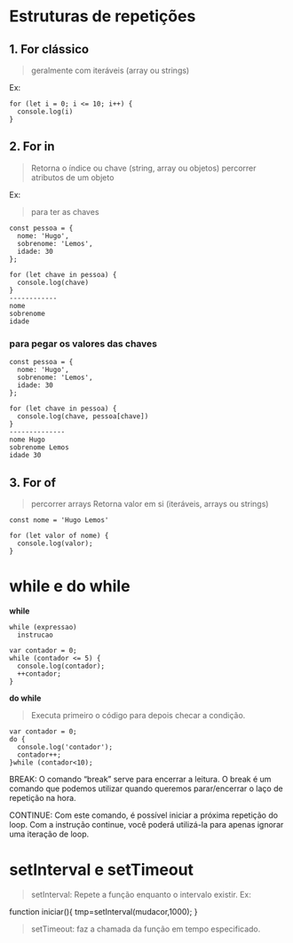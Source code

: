 # Estruturas de repetições

## 1. For clássico 
> geralmente com iteráveis (array ou strings) <br>

Ex:
```
for (let i = 0; i <= 10; i++) {
  console.log(i)
}
```
## 2. For in 
> Retorna o índice ou chave (string, array ou objetos)
> percorrer atributos de um objeto

Ex:
>para ter as chaves
```
const pessoa = {
  nome: 'Hugo',
  sobrenome: 'Lemos',
  idade: 30
};

for (let chave in pessoa) {
  console.log(chave)
}
------------
nome
sobrenome
idade

```
### para pegar os valores das chaves
```
const pessoa = {
  nome: 'Hugo',
  sobrenome: 'Lemos',
  idade: 30
};

for (let chave in pessoa) {
  console.log(chave, pessoa[chave])
}
--------------
nome Hugo
sobrenome Lemos
idade 30
```

## 3. For of
>percorrer arrays
> Retorna  valor em si (iteráveis, arrays ou strings)
```
const nome = 'Hugo Lemos'

for (let valor of nome) {
  console.log(valor);
}
```
# while e do while
<b>while</b>

```
while (expressao)
  instrucao

var contador = 0;
while (contador <= 5) {
  console.log(contador);
  ++contador;
}
```
<b>do while</b>
>Executa primeiro o código para depois checar a condição.

```
var contador = 0;
do { 
  console.log('contador');
  contador++;
}while (contador<10);
```
BREAK:
O comando “break” serve para encerrar a leitura. O break é um comando que podemos utilizar quando queremos parar/encerrar o laço de repetição na hora.

CONTINUE:
Com este comando, é possível iniciar a próxima repetição do loop. 
Com a instrução continue, você poderá utilizá-la para apenas ignorar  uma iteração de loop.

# setInterval e setTimeout

>setInterval: Repete a função enquanto o intervalo existir.
Ex:

function iniciar(){
  tmp=setInterval(mudacor,1000);
}
>setTimeout: faz a chamada da função em tempo especificado.